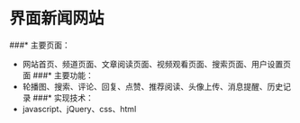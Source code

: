 界面新闻网站
===
###* 主要页面：
  * 网站首页、频道页面、文章阅读页面、视频观看页面、搜索页面、用户设置页面
###* 主要功能：
  * 轮播图、搜索、评论、回复、点赞、推荐阅读、头像上传、消息提醒、历史记录
###* 实现技术：
  * javascript、jQuery、css、html
